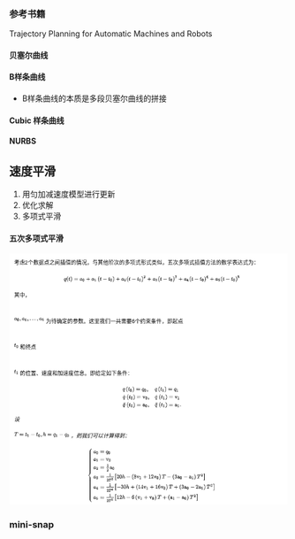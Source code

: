 ### 参考书籍
Trajectory Planning for Automatic Machines and Robots
#### 贝塞尔曲线
#### B样条曲线
- B样条曲线的本质是多段贝塞尔曲线的拼接 
#### Cubic 样条曲线
#### NURBS

## 速度平滑
1. 用匀加减速度模型进行更新 
2. 优化求解
3. 多项式平滑
#### 五次多项式平滑
![lanelet2_arch](../../Resourse/five_order_smooth.png)
### mini-snap